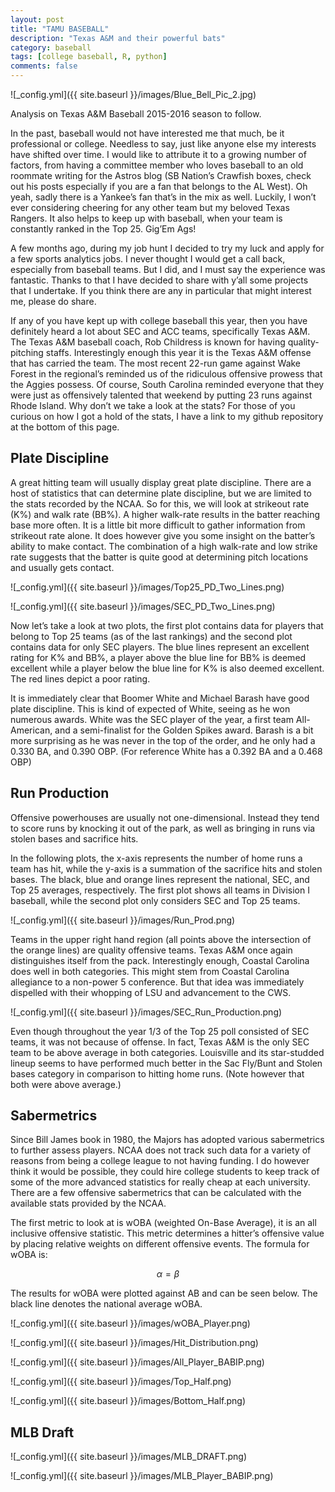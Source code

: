 ```yaml
---
layout: post
title: "TAMU BASEBALL"
description: "Texas A&M and their powerful bats"
category: baseball
tags: [college baseball, R, python]
comments: false
---
```


![_config.yml]({{ site.baseurl }}/images/Blue_Bell_Pic_2.jpg)

Analysis on Texas A&M Baseball 2015-2016 season to follow. 

In the past, baseball would not have interested me that much, be it professional or college. Needless to say, just like anyone else my interests have shifted over time. I would like to attribute it to a growing number of factors, from having a committee member who loves baseball to an old roommate writing for the Astros blog (SB Nation’s Crawfish boxes, check out his posts especially if you are a fan that belongs to the AL West).  Oh yeah, sadly there is a Yankee’s fan that’s in the mix as well. Luckily, I won’t ever considering cheering for any other team but my beloved Texas Rangers. It also helps to keep up with baseball, when your team is constantly ranked in the Top 25. Gig’Em Ags!

A few months ago, during my job hunt I decided to try my luck and apply for a few sports analytics jobs. I never thought I would get a call back, especially from baseball teams. But I did, and I must say the experience was fantastic. Thanks to that I have decided to share with y’all some projects that I undertake.  If you think there are any in particular that might interest me, please do share. 

If any of you have kept up with college baseball this year, then you have definitely heard a lot about SEC and ACC teams, specifically Texas A&M. The Texas A&M baseball coach, Rob Childress is known for having quality-pitching staffs. Interestingly enough this year it is the Texas A&M offense that has carried the team. The most recent 22-run game against Wake Forest in the regional’s reminded us of the ridiculous offensive prowess that the Aggies possess. Of course, South Carolina reminded everyone that they were just as offensively talented that weekend by putting 23 runs against Rhode Island. Why don’t we take a look at the stats? For those of you curious on how I got a hold of the stats, I have a link to my github repository at the bottom of this page.


## Plate Discipline 

A great hitting team will usually display great plate discipline. There are a host of statistics that can determine plate discipline, but we are limited to the stats recorded by the NCAA. So for this, we will look at strikeout rate (K%) and walk rate (BB%). A higher walk-rate results in the batter reaching base more often. It is a little bit more difficult to gather information from strikeout rate alone. It does however give you some insight on the batter’s ability to make contact. The combination of a high walk-rate and low strike rate suggests that the batter is quite good at determining pitch locations and usually gets contact. 

![_config.yml]({{ site.baseurl }}/images/Top25_PD_Two_Lines.png)

![_config.yml]({{ site.baseurl }}/images/SEC_PD_Two_Lines.png)

Now let’s take a look at two plots, the first plot contains data for players that belong to Top 25 teams (as of the last rankings) and the second plot contains data for only SEC players. The blue lines represent an excellent rating for K% and BB%, a player above the blue line for BB% is deemed excellent while a player below the blue line for K% is also deemed excellent. The red lines depict a poor rating. 

It is immediately clear that Boomer White and Michael Barash have good plate discipline. This is kind of expected of White, seeing as he won numerous awards. White was the SEC player of the year, a first team All-American, and a semi-finalist for the Golden Spikes award. Barash is a bit more surprising as he was never in the top of the order, and he only had a 0.330 BA, and 0.390 OBP. (For reference White has a 0.392 BA and a 0.468 OBP)

## Run Production 

Offensive powerhouses are usually not one-dimensional. Instead they tend to score runs by knocking it out of the park, as well as bringing in runs via stolen bases and sacrifice hits. 

In the following plots, the x-axis represents the number of home runs a team has hit, while the y-axis is a summation of the sacrifice hits and stolen bases. The black, blue and orange lines represent the national, SEC, and Top 25 averages, respectively. The first plot shows all teams in Division I baseball, while the second plot only considers SEC and Top 25 teams. 


![_config.yml]({{ site.baseurl }}/images/Run_Prod.png)

Teams in the upper right hand region (all points above the intersection of the orange lines) are quality offensive teams. Texas A&M once again distinguishes itself from the pack. Interestingly enough, Coastal Carolina does well in both categories. This might stem from Coastal Carolina allegiance to a non-power 5 conference. But that idea was immediately dispelled with their whopping of LSU and advancement to the CWS. 

![_config.yml]({{ site.baseurl }}/images/SEC_Run_Production.png)

Even though throughout the year 1/3 of the Top 25 poll consisted of SEC teams, it was not because of offense. In fact, Texas A&M is the only SEC team to be above average in both categories. Louisville and its star-studded lineup seems to have performed much better in the Sac Fly/Bunt and Stolen bases category in comparison to hitting home runs. (Note however that both were above average.)

## Sabermetrics 

Since Bill James book in 1980, the Majors has adopted various sabermetrics to further assess players. NCAA does not track such data for a variety of reasons from being a college league to not having funding. I do however think it would be possible, they could hire college students to keep track of some of the more advanced statistics for really cheap at each university. There are a few offensive sabermetrics that can be calculated with the available stats provided by the NCAA. 

The first metric to look at is wOBA (weighted On-Base Average), it is an all inclusive offensive statistic. This metric determines a hitter’s offensive value by placing relative weights on different offensive events. The formula for wOBA is: 

$$ \alpha = \beta $$ 

The results for wOBA were plotted against AB and can be seen below. The black line denotes the national average wOBA.



![_config.yml]({{ site.baseurl }}/images/wOBA_Player.png)

![_config.yml]({{ site.baseurl }}/images/Hit_Distribution.png)

![_config.yml]({{ site.baseurl }}/images/All_Player_BABIP.png)

![_config.yml]({{ site.baseurl }}/images/Top_Half.png)

![_config.yml]({{ site.baseurl }}/images/Bottom_Half.png)

## MLB Draft

![_config.yml]({{ site.baseurl }}/images/MLB_DRAFT.png)

![_config.yml]({{ site.baseurl }}/images/MLB_Player_BABIP.png)